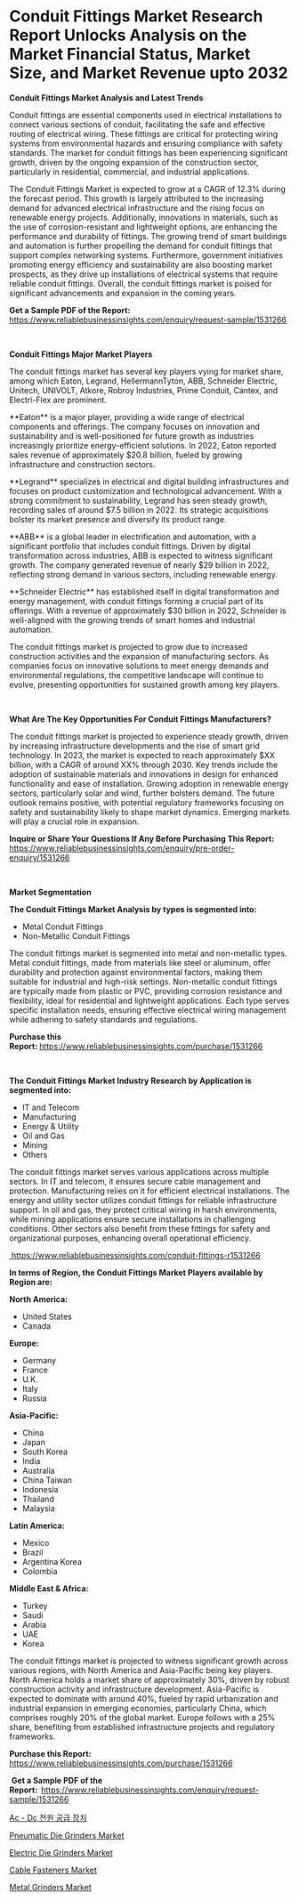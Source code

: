 <p><h1>Conduit Fittings Market Research Report Unlocks Analysis on the Market Financial Status, Market Size, and Market Revenue upto 2032</h1></p><p><strong>Conduit Fittings Market Analysis and Latest Trends</strong></p>
<p><p>Conduit fittings are essential components used in electrical installations to connect various sections of conduit, facilitating the safe and effective routing of electrical wiring. These fittings are critical for protecting wiring systems from environmental hazards and ensuring compliance with safety standards. The market for conduit fittings has been experiencing significant growth, driven by the ongoing expansion of the construction sector, particularly in residential, commercial, and industrial applications.</p><p>The Conduit Fittings Market is expected to grow at a CAGR of 12.3% during the forecast period. This growth is largely attributed to the increasing demand for advanced electrical infrastructure and the rising focus on renewable energy projects. Additionally, innovations in materials, such as the use of corrosion-resistant and lightweight options, are enhancing the performance and durability of fittings. The growing trend of smart buildings and automation is further propelling the demand for conduit fittings that support complex networking systems. Furthermore, government initiatives promoting energy efficiency and sustainability are also boosting market prospects, as they drive up installations of electrical systems that require reliable conduit fittings. Overall, the conduit fittings market is poised for significant advancements and expansion in the coming years.</p></p>
<p><strong>Get a Sample PDF of the Report:&nbsp;</strong> <a href="https://www.reliablebusinessinsights.com/enquiry/request-sample/1531266?utm_campaign=97&utm_medium=2&utm_source=Github&utm_content=ia&utm_term=18022025&utm_id=conduit-fittings">https://www.reliablebusinessinsights.com/enquiry/request-sample/1531266</a></p>
<p>&nbsp;</p>
<p><strong>Conduit Fittings Major Market Players</strong></p>
<p><p>The conduit fittings market has several key players vying for market share, among which Eaton, Legrand, HellermannTyton, ABB, Schneider Electric, Unitech, UNIVOLT, Atkore, Robroy Industries, Prime Conduit, Cantex, and Electri-Flex are prominent.</p><p>**Eaton** is a major player, providing a wide range of electrical components and offerings. The company focuses on innovation and sustainability and is well-positioned for future growth as industries increasingly prioritize energy-efficient solutions. In 2022, Eaton reported sales revenue of approximately $20.8 billion, fueled by growing infrastructure and construction sectors.</p><p>**Legrand** specializes in electrical and digital building infrastructures and focuses on product customization and technological advancement. With a strong commitment to sustainability, Legrand has seen steady growth, recording sales of around $7.5 billion in 2022. Its strategic acquisitions bolster its market presence and diversify its product range.</p><p>**ABB** is a global leader in electrification and automation, with a significant portfolio that includes conduit fittings. Driven by digital transformation across industries, ABB is expected to witness significant growth. The company generated revenue of nearly $29 billion in 2022, reflecting strong demand in various sectors, including renewable energy.</p><p>**Schneider Electric** has established itself in digital transformation and energy management, with conduit fittings forming a crucial part of its offerings. With a revenue of approximately $30 billion in 2022, Schneider is well-aligned with the growing trends of smart homes and industrial automation.</p><p>The conduit fittings market is projected to grow due to increased construction activities and the expansion of manufacturing sectors. As companies focus on innovative solutions to meet energy demands and environmental regulations, the competitive landscape will continue to evolve, presenting opportunities for sustained growth among key players.</p></p>
<p>&nbsp;</p>
<p><strong>What Are The Key Opportunities For Conduit Fittings Manufacturers?</strong></p>
<p><p>The conduit fittings market is projected to experience steady growth, driven by increasing infrastructure developments and the rise of smart grid technology. In 2023, the market is expected to reach approximately $XX billion, with a CAGR of around XX% through 2030. Key trends include the adoption of sustainable materials and innovations in design for enhanced functionality and ease of installation. Growing adoption in renewable energy sectors, particularly solar and wind, further bolsters demand. The future outlook remains positive, with potential regulatory frameworks focusing on safety and sustainability likely to shape market dynamics. Emerging markets will play a crucial role in expansion.</p></p>
<p><strong>Inquire or Share Your Questions If Any Before Purchasing This Report:</strong> <a href="https://www.reliablebusinessinsights.com/enquiry/pre-order-enquiry/1531266?utm_campaign=97&utm_medium=2&utm_source=Github&utm_content=ia&utm_term=18022025&utm_id=conduit-fittings">https://www.reliablebusinessinsights.com/enquiry/pre-order-enquiry/1531266</a></p>
<p>&nbsp;</p>
<p><strong>Market Segmentation</strong></p>
<p><strong>The Conduit Fittings Market Analysis by types is segmented into:</strong></p>
<p><ul><li>Metal Conduit Fittings</li><li>Non-Metallic Conduit Fittings</li></ul></p>
<p><p>The conduit fittings market is segmented into metal and non-metallic types. Metal conduit fittings, made from materials like steel or aluminum, offer durability and protection against environmental factors, making them suitable for industrial and high-risk settings. Non-metallic conduit fittings are typically made from plastic or PVC, providing corrosion resistance and flexibility, ideal for residential and lightweight applications. Each type serves specific installation needs, ensuring effective electrical wiring management while adhering to safety standards and regulations.</p></p>
<p><strong>Purchase this Report:&nbsp;</strong><a href="https://www.reliablebusinessinsights.com/purchase/1531266?utm_campaign=97&utm_medium=2&utm_source=Github&utm_content=ia&utm_term=18022025&utm_id=conduit-fittings">https://www.reliablebusinessinsights.com/purchase/1531266</a></p>
<p>&nbsp;</p>
<p><strong>The Conduit Fittings Market Industry Research by Application is segmented into:</strong></p>
<p><ul><li>IT and Telecom</li><li>Manufacturing</li><li>Energy & Utility</li><li>Oil and Gas</li><li>Mining</li><li>Others</li></ul></p>
<p><p>The conduit fittings market serves various applications across multiple sectors. In IT and telecom, it ensures secure cable management and protection. Manufacturing relies on it for efficient electrical installations. The energy and utility sector utilizes conduit fittings for reliable infrastructure support. In oil and gas, they protect critical wiring in harsh environments, while mining applications ensure secure installations in challenging conditions. Other sectors also benefit from these fittings for safety and organizational purposes, enhancing overall operational efficiency.</p></p>
<p><a href="https://www.reliablebusinessinsights.com/conduit-fittings-r1531266?utm_campaign=97&utm_medium=2&utm_source=Github&utm_content=ia&utm_term=18022025&utm_id=conduit-fittings">&nbsp;https://www.reliablebusinessinsights.com/conduit-fittings-r1531266</a></p>
<p><strong>In terms of Region, the Conduit Fittings Market Players available by Region are:</strong></p>
<p>
    <p> <strong> North America: </strong>
        <ul>
            <li>United States</li>
            <li>Canada</li>
        </ul>
        </p> 
    <p> <strong> Europe: </strong>
        <ul>
            <li>Germany</li>
            <li>France</li>
            <li>U.K.</li>
            <li>Italy</li>
            <li>Russia</li>
        </ul>
        </p> 
    <p> <strong> Asia-Pacific: </strong>
        <ul>
            <li>China</li>
            <li>Japan</li>
            <li>South Korea</li>
            <li>India</li>
            <li>Australia</li>
            <li>China Taiwan</li>
            <li>Indonesia</li>
            <li>Thailand</li>
            <li>Malaysia</li>
        </ul>
        </p> 
    <p> <strong> Latin America: </strong>
        <ul>
            <li>Mexico</li>
            <li>Brazil</li>
            <li>Argentina Korea</li>
            <li>Colombia</li>
        </ul>
        </p> 
    <p> <strong> Middle East & Africa: </strong>
        <ul>
            <li>Turkey</li>
            <li>Saudi</li>
            <li>Arabia</li>
            <li>UAE</li>
            <li>Korea</li>
        </ul>
    </p>
    </p>
<p><p>The conduit fittings market is projected to witness significant growth across various regions, with North America and Asia-Pacific being key players. North America holds a market share of approximately 30%, driven by robust construction activity and infrastructure development. Asia-Pacific is expected to dominate with around 40%, fueled by rapid urbanization and industrial expansion in emerging economies, particularly China, which comprises roughly 20% of the global market. Europe follows with a 25% share, benefiting from established infrastructure projects and regulatory frameworks.</p></p>
<p><strong>Purchase this Report: </strong><a href="https://www.reliablebusinessinsights.com/purchase/1531266?utm_campaign=97&utm_medium=2&utm_source=Github&utm_content=ia&utm_term=18022025&utm_id=conduit-fittings">https://www.reliablebusinessinsights.com/purchase/1531266</a></p>
<p>&nbsp;<strong>Get a Sample PDF of the Report:&nbsp;&nbsp;</strong><a href="https://www.reliablebusinessinsights.com/enquiry/request-sample/1531266?utm_campaign=97&utm_medium=2&utm_source=Github&utm_content=ia&utm_term=18022025&utm_id=conduit-fittings">https://www.reliablebusinessinsights.com/enquiry/request-sample/1531266</a></p>
<p><strong></strong></p>
<p><p><a href="https://github.com/sougarounis/Market-Research-Report-List-7/blob/main/832312238270.md?utm_campaign=97&utm_medium=2&utm_source=Github&utm_content=ia&utm_term=18022025&utm_id=conduit-fittings">Ac - Dc 전원 공급 장치</a></p><p><a href="https://github.com/cornuznwazue/Market-Research-Report-List-1/blob/main/pneumatic-die-grinders-market.md?utm_campaign=97&utm_medium=2&utm_source=Github&utm_content=ia&utm_term=18022025&utm_id=conduit-fittings">Pneumatic Die Grinders Market</a></p><p><a href="https://github.com/darusesrak/Market-Research-Report-List-1/blob/main/electric-die-grinders-market.md?utm_campaign=97&utm_medium=2&utm_source=Github&utm_content=ia&utm_term=18022025&utm_id=conduit-fittings">Electric Die Grinders Market</a></p><p><a href="https://github.com/kolffmaris58/Market-Research-Report-List-1/blob/main/cable-fasteners-market.md?utm_campaign=97&utm_medium=2&utm_source=Github&utm_content=ia&utm_term=18022025&utm_id=conduit-fittings">Cable Fasteners Market</a></p><p><a href="https://github.com/perezmichael28/Market-Research-Report-List-1/blob/main/metal-grinders-market.md?utm_campaign=97&utm_medium=2&utm_source=Github&utm_content=ia&utm_term=18022025&utm_id=conduit-fittings">Metal Grinders Market</a></p></p>